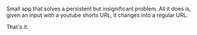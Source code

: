 Small app that solves a persistent but insignificant problem. All it does is, given an input with a youtube shorts URL, it changes into a regular URL.

That's it.
